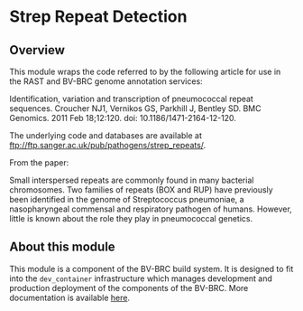# Strep Repeat Detection

## Overview

This module wraps the code referred to by the following article for use in the RAST and BV-BRC genome annotation services:

Identification, variation and transcription of pneumococcal repeat sequences.
Croucher NJ1, Vernikos GS, Parkhill J, Bentley SD.
BMC Genomics. 2011 Feb 18;12:120. doi: 10.1186/1471-2164-12-120.

The underlying code and databases are available at ftp://ftp.sanger.ac.uk/pub/pathogens/strep_repeats/.

From the paper:

Small interspersed repeats are commonly found in many bacterial chromosomes. Two families of repeats (BOX and RUP) have previously been identified in the genome of Streptococcus pneumoniae, a nasopharyngeal commensal and respiratory pathogen of humans. However, little is known about the role they play in pneumococcal genetics.

## About this module

This module is a component of the BV-BRC build system. It is designed to fit into the
`dev_container` infrastructure which manages development and production deployment of
the components of the BV-BRC. More documentation is available [here](https://github.com/BV-BRC/dev_container/tree/master/README.md).
